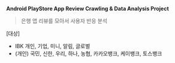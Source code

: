 **Android PlayStore App Review Crawling & Data Analysis Project**

> 은행 앱 리뷰를 모아서 사용자 반응 분석

[대상]
 + IBK 개인, 기업, 미니, 알림, 글로벌
 + (개인) 국민, 신한, 우리, 하나, 농협, 카카오뱅크, 케이뱅크, 토스뱅크
